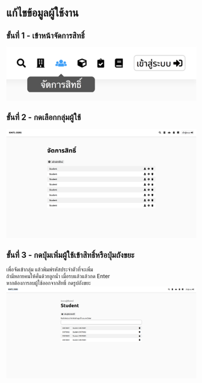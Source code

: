 # แก้ไขข้อมูลผู้ใช้งาน
## ขั้นที่ 1 - เข้าหน้าจัดการสิทธิ์
![](../../img/navigation-bar/permission-button.png)

## ขั้นที่ 2 - กดเลือกกลุ่มผู้ใช้
![](../../img/manage-role-permission/overall.png)

## ขั้นที่ 3 - กดปุ่มเพิ่มผู้ใช้เข้าสิทธิ์หรือปุ่มถังขยะ
เพื่อจัดเข้ากลุ่ม แล้วพิมพ์รหัสประจำตัวที่จะเพิ่ม <br>
ถ้ามีหลายคนให้คั่นด้วยลูกน้ำ เมื่อรบแล้วแล้วกด Enter <br>
หากต้องการลบผู้ใช้ออกจากสิทธิ์ กดรูปถังขยะ
![](../../img/manage-role-permission/user-group.png)
